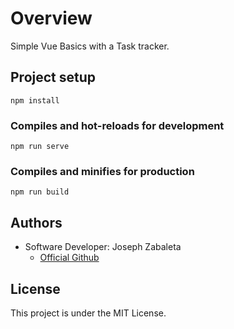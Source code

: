 # Overview

Simple Vue Basics with a Task tracker.

## Project setup

```
npm install
```

### Compiles and hot-reloads for development

```
npm run serve
```

### Compiles and minifies for production

```
npm run build
```

## Authors

-   Software Developer: Joseph Zabaleta
    -   [Official Github](https://github.com/joseph-zabaleta)

## License

This project is under the MIT License.
